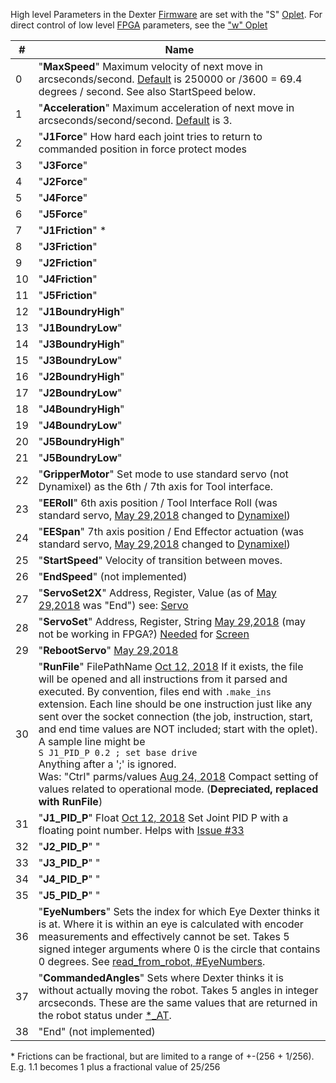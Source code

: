 High level Parameters in the Dexter [Firmware](Firmware) are set with the "S" [Oplet](Command-oplet-instruction). For direct control of low level [FPGA](Gateware) parameters, see the ["w" Oplet](oplet-write)

|# | Name
| --- | ----
|0 | "**MaxSpeed**" Maximum velocity of next move in arcseconds/second. [Default](https://github.com/HaddingtonDynamics/Dexter/search?q=ACCELERATION_MAXSPEED_DEF&unscoped_q=ACCELERATION_MAXSPEED_DEF) is 250000 or /3600 = 69.4 degrees / second. See also StartSpeed below.
|1 | "**Acceleration**" Maximum acceleration of next move in arcseconds/second/second. [Default](https://github.com/HaddingtonDynamics/Dexter/search?q=ACCELERATION_MAXSPEED_DEF&unscoped_q=ACCELERATION_MAXSPEED_DEF) is 3.
|2 | "**J1Force**"  How hard each joint tries to return to commanded position in force protect modes
|3 | "**J3Force**"
|4 | "**J2Force**"
|5 | "**J4Force**"
|6 | "**J5Force**"
|7 | "**J1Friction**" \*
|8 | "**J3Friction**"
|9 | "**J2Friction**"
|10 | "**J4Friction**"
|11 | "**J5Friction**"
|12 | "**J1BoundryHigh**"
|13 | "**J1BoundryLow**"
|14 | "**J3BoundryHigh**"
|15 | "**J3BoundryLow**"
|16 | "**J2BoundryHigh**"
|17 | "**J2BoundryLow**"
|18 | "**J4BoundryHigh**"
|19 | "**J4BoundryLow**"
|20 | "**J5BoundryHigh**"
|21 | "**J5BoundryLow**"
|22 | "**GripperMotor**" Set mode to use standard servo (not Dynamixel) as the 6th / 7th axis for Tool interface.
|23 | "**EERoll**" 6th axis position / Tool Interface Roll (was standard servo, [May 29,2018](../commit/42df0e01285ef8b67764ed53f3cc697df44d4d93) changed to [Dynamixel](End-Effector-Servos))
|24 | "**EESpan**" 7th axis position / End Effector actuation (was standard servo, [May 29,2018](../commit/42df0e01285ef8b67764ed53f3cc697df44d4d93) changed to [Dynamixel](End-Effector-Servos))
|25 | "**StartSpeed**" Velocity of transition between moves. 
|26 | "**EndSpeed**" (not implemented)
|27 | "**ServoSet2X**" Address, Register, Value (as of [May 29,2018](../commit/42df0e01285ef8b67764ed53f3cc697df44d4d93) was "End")  see: [Servo](End-Effector-Servos)
|28 | "**ServoSet**" Address, Register, String [May 29,2018](../commit/42df0e01285ef8b67764ed53f3cc697df44d4d93) (may not be working in FPGA?) [Needed](../issues/32) for [Screen](End-Effector-Screen)
|29 | "**RebootServo**" [May 29,2018](../commit/42df0e01285ef8b67764ed53f3cc697df44d4d93)
|30 | "**RunFile**" FilePathName [Oct 12, 2018](../commit/e3cccb88cf9b1671c5b2f13c77d1ee00a967a528#diff-691272021fae98368efb598f8e089c16) If it exists, the file will be opened and all instructions from it parsed and executed. By convention, files end with `.make_ins` extension. Each line should be one instruction just like any sent over the socket connection (the job, instruction, start, and end time values are NOT included; start with the oplet). A sample line might be <BR>`S J1_PID_P 0.2 ; set base drive` <BR>Anything after a ';' is ignored. <BR>Was: "Ctrl" parms/values [Aug 24, 2018](../commit/f0d9fa772ba6c3eee979e62a071bca487a084c21) Compact setting of values related to operational mode. (**Depreciated, replaced with RunFile**)
|31 | "**J1_PID_P**" Float [Oct 12, 2018](../commit/e3cccb88cf9b1671c5b2f13c77d1ee00a967a528#diff-691272021fae98368efb598f8e089c16) Set Joint PID P with a floating point number. Helps with [Issue #33](https://github.com/HaddingtonDynamics/Dexter/issues/33#issuecomment-427921288)
|32 | "**J2_PID_P**" " 
|33 | "**J3_PID_P**" " 
|34 | "**J4_PID_P**" " 
|35 | "**J5_PID_P**" " 
|36 | "**EyeNumbers**" Sets the index for which Eye Dexter thinks it is at. Where it is within an eye is calculated with encoder measurements and effectively cannot be set. Takes 5 signed integer arguments where 0 is the circle that contains 0 degrees. See [read_from_robot, #EyeNumbers](https://github.com/HaddingtonDynamics/Dexter/wiki/read-from-robot#keywords).
|37 | "**CommandedAngles**" Sets where Dexter thinks it is without actually moving the robot. Takes 5 angles in integer arcseconds. These are the same values that are returned in the robot status under [*_AT]( https://github.com/HaddingtonDynamics/Dexter/wiki/status-data#joint-data-meanings).
|38 | "End" (not implemented)


\* Frictions can be fractional, but are limited to a range of +-(256 + 1/256). E.g. 1.1 becomes 1 plus a fractional value of 25/256